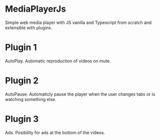 # MediaPlayerJs
Simple web media player with JS vanilla and Typescript from scratch and extensible with plugins.

# Plugin 1
AutoPlay. Automatic reproduction of videos on mute.

# Plugin 2
AutoPause. Automaticly pause the player when the user changes tabs or is watching something else.

# Plugin 3
Ads. Posibility for ads at the bottom of the videos.
